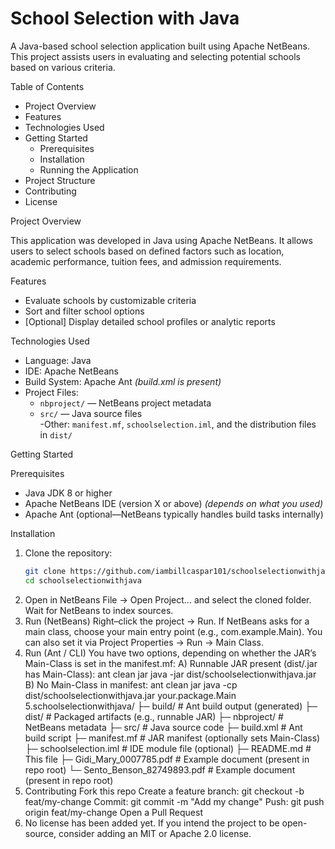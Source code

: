 # School Selection with Java

A Java-based school selection application built using Apache NetBeans. This project assists users in evaluating and selecting potential schools based on various criteria.

 Table of Contents

- Project Overview
- Features 
- Technologies Used  
- Getting Started  
  - Prerequisites 
  - Installation
  - Running the Application
- Project Structure
- Contributing
- License

Project Overview

This application was developed in Java using Apache NetBeans. It allows users to select schools based on defined factors such as location, academic performance, tuition fees, and admission requirements.

 Features

- Evaluate schools by customizable criteria  
- Sort and filter school options  
- [Optional] Display detailed school profiles or analytic reports




 Technologies Used

- Language: Java  
- IDE: Apache NetBeans  
- Build System: Apache Ant *(build.xml is present)*  
- Project Files:  
  - `nbproject/` — NetBeans project metadata  
  - `src/` — Java source files  
  -Other: `manifest.mf`, `schoolselection.iml`, and the distribution files in `dist/`



Getting Started

Prerequisites

- Java JDK 8 or higher  
- Apache NetBeans IDE (version X or above) *(depends on what you used)*  
- Apache Ant (optional—NetBeans typically handles build tasks internally)

 Installation

1. Clone the repository:
   ```bash
   git clone https://github.com/iambillcaspar101/schoolselectionwithjava.git
   cd schoolselectionwithjava
2. Open in NetBeans
    File → Open Project… and select the cloned folder.
    Wait for NetBeans to index sources.
3. Run (NetBeans)
   Right–click the project → Run.
   If NetBeans asks for a main class, choose your main entry point (e.g., com.example.Main).
   You can also set it via Project Properties → Run → Main Class.
4. Run (Ant / CLI)
   You have two options, depending on whether the JAR’s Main-Class is set in the manifest.mf:
   A) Runnable JAR present (dist/<name>.jar has Main-Class):
       ant clean jar
       java -jar dist/schoolselectionwithjava.jar
   B) No Main-Class in manifest:
     ant clean jar
     java -cp dist/schoolselectionwithjava.jar your.package.Main
5.schoolselectionwithjava/
    ├─ build/ # Ant build output (generated)
    ├─ dist/ # Packaged artifacts (e.g., runnable JAR)
    ├─ nbproject/ # NetBeans metadata
    ├─ src/ # Java source code
    ├─ build.xml # Ant build script
    ├─ manifest.mf # JAR manifest (optionally sets Main-Class)
    ├─ schoolselection.iml # IDE module file (optional)
    ├─ README.md # This file
    ├─ Gidi_Mary_0007785.pdf # Example document (present in repo root)
    └─ Sento_Benson_82749893.pdf # Example document (present in repo root)
6. Contributing
    Fork this repo
    Create a feature branch: git checkout -b feat/my-change
    Commit: git commit -m "Add my change"
    Push: git push origin feat/my-change
    Open a Pull Request
7. No license has been added yet. If you intend the project to be open-source, consider adding an MIT or Apache 2.0 license.
